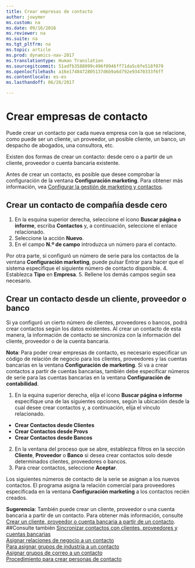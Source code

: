 ```yaml
---
title: Crear empresas de contacto
author: jswymer
ms.custom: na
ms.date: 09/16/2016
ms.reviewer: na
ms.suite: na
ms.tgt_pltfrm: na
ms.topic: article
ms.prod: dynamics-nav-2017
ms.translationtype: Human Translation
ms.sourcegitcommit: 51adfb3588099c496f0946ff71da5c6fe518f070
ms.openlocfilehash: a16e1748472805137d6b9a6d792e93470333f6ff
ms.contentlocale: es-es
ms.lasthandoff: 06/26/2017

---
```

# <a name="create-contact-companies"></a>Crear empresas de contacto
Puede crear un contacto por cada nueva empresa con la que se relacione, como puede ser un cliente, un proveedor, un posible cliente, un banco, un despacho de abogados, una consultora, etc.

Existen dos formas de crear un contacto: desde cero o a partir de un cliente, proveedor o cuenta bancaria existente.

Antes de crear un contacto, es posible que desee comprobar la configuración de la ventana **Configuración marketing**. Para obtener más información, vea [Configurar la gestión de marketing y contactos](marketing-setup-marketing.md).

## <a name="create-a-company-contact-from-scratch"></a>Crear un contacto de compañía desde cero
1. En la esquina superior derecha, seleccione el icono **Buscar página o informe**, escriba **Contactos** y, a continuación, seleccione el enlace relacionado.
2. Seleccione la acción **Nuevo**.
3. En el campo **N.º de campo** introduzca un número para el contacto.

  Por otra parte, si configuró un número de serie para los contactos de la ventana **Configuración marketing**, puede pulsar Entrar para hacer que el sistema especifique el siguiente número de contacto disponible.
4. Establezca **Tipo** en **Empresa**.
5. Rellene los demás campos según sea necesario.

## <a name="create-a-company-contact-from-a-customer-vendor-or-bank-account"></a>Crear un contacto desde un cliente, proveedor o banco
Si ya configuró un cierto número de clientes, proveedores o bancos, podrá crear contactos según los datos existentes. Al crear un contacto de esta manera, la información de contacto se sincroniza con la información del cliente, proveedor o de la cuenta bancaria.

**Nota**: Para poder crear empresas de contacto, es necesario especificar un código de relación de negocio para los clientes, proveedores y las cuentas bancarias en la ventana **Configuración de marketing**. Si va a crear contactos a partir de cuentas bancarias, también debe especificar números de serie para las cuentas bancarias en la ventana **Configuración de contabilidad**.

1. En la equina superior derecha, elija el icono **Buscar página o informe** especifique una de las siguientes opciones, según la ubicación desde la cual desee crear contactos y, a continuación, elija el vínculo relacionado.
  * **Crear Contactos desde Clientes**
  * **Crear Contactos desde Provs**
  * **Crear Contactos desde Bancos**
2. En la ventana del proceso que se abre, establezca filtros en la sección **Cliente**, **Proveedor** o **Banco** si desea crear contactos solo desde determinados clientes, proveedores o bancos.
3. Para crear contactos, seleccione **Aceptar**.

  Los siguientes números de contacto de la serie se asignan a los nuevos contactos. El programa asigna la relación comercial para proveedores especificada en la ventana **Configuración marketing** a los contactos recién creados.

**Sugerencia**: También puede crear un cliente, proveedor o una cuenta bancaria a partir de un contacto. Para obtener más información, consulte [Crear un cliente, proveedor o cuenta bancaria a partir de un contacto](marketing-how-create-contacts-new-customers-vendors-bank-accounts.md).
##<a name="see-also"></a>Consulte también
[Sincronizar contactos con clientes, proveedores y cuentas bancarias](marketing-synchronize-contacts-customers-vendors-bank-accounts.md)  
[Asignar relaciones de negocio a un contacto](marketing-business-relations.md#assign-business-relations-to-a-contact)  
[Para asignar grupos de industria a un contacto](marketing-industry-groups.md#assign-industry-groups-to-a-contact)  
[Asignar grupos de correo a un contacto](marketing-mailing-groups.md#assign-mailing-groups-to-a-contact)  
[Procedimiento para crear personas de contacto](marketing-create-contact-persons.md)  

